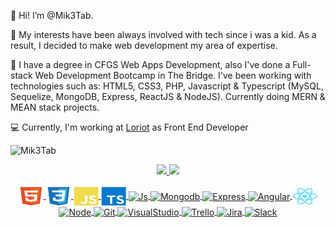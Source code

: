👋 Hi! I’m @Mik3Tab.

🧙 My interests have been always involved with tech since i was a kid. As a result, I decided to make web development my area of expertise.

🌱 I have a degree in CFGS Web Apps Development, also I've done a Full-stack Web Development Bootcamp in The Bridge. I've been working with technologies such as: HTML5, CSS3, PHP, Javascript & Typescript (MySQL, Sequelize, MongoDB, Express, ReactJS & NodeJS). Currently doing MERN & MEAN stack projects.

💻 Currently, I'm working at <a href="https://loriot.io/index.html">Loriot</a> as Front End Developer

<p align="left"> <img src="https://komarev.com/ghpvc/?username=Mik3Tab" alt="Mik3Tab" /> </p>

<div align="center">
  <a href="https://github.com/Mik3Tab">
  <img height="160em" src="https://github-readme-stats.vercel.app/api?username=Mik3Tab&show_icons=true&theme=radical&include_all_commits=true&count_private=true"/>
  <img height="160em" src="https://github-readme-stats.vercel.app/api/top-langs/?username=Mik3Tab&layout=compact&langs_count=7&theme=radical"/>
</div>

<div align="center"><br>
  <img align="center" alt="HTML" height="30" width="40" src="https://raw.githubusercontent.com/devicons/devicon/master/icons/html5/html5-original.svg">
  <img align="center" alt="CSS" height="30" width="40" src="https://raw.githubusercontent.com/devicons/devicon/master/icons/css3/css3-original.svg">
  <img align="center" alt="Js" height="30" width="40" src="https://raw.githubusercontent.com/devicons/devicon/master/icons/javascript/javascript-plain.svg">
  <img align="center" alt="Ts" height="30" width="40" src="https://raw.githubusercontent.com/devicons/devicon/master/icons/typescript/typescript-plain.svg">
  <img align="center" alt="Js" height="30" width="40" src="https://cdn.jsdelivr.net/npm/devicons@1.8.0/!SVG/bootstrap.svg">
  <img align="center" alt="Mongodb" height="30" width="40" src="https://cdn.jsdelivr.net/gh/devicons/devicon/icons/mongodb/mongodb-original-wordmark.svg">
  <img align="center" alt="Express" height="30" width="40" src="https://cdn.jsdelivr.net/gh/devicons/devicon/icons/express/express-original-wordmark.svg">
  <img align="center" alt="Angular" height="30" width="40" src="https://cdn.jsdelivr.net/npm/devicons@1.8.0/!SVG/angular_simple.svg">
  <img align="center" alt="React" height="30" width="40" src="https://raw.githubusercontent.com/devicons/devicon/master/icons/react/react-original.svg">
  <img align="center" alt="Node" height="30" width="40" src="https://cdn.jsdelivr.net/gh/devicons/devicon/icons/nodejs/nodejs-original.svg">
  <img align="center" alt="Git" height="30" width="40" src="https://cdn.jsdelivr.net/gh/devicons/devicon/icons/git/git-original.svg">
  <img align="center" alt="VisualStudio" height="30" width="40" src="https://cdn.jsdelivr.net/gh/devicons/devicon/icons/visualstudio/visualstudio-plain.svg">
  <img align="center" alt="Trello" height="30" width="40" src="https://cdn.jsdelivr.net/gh/devicons/devicon/icons/trello/trello-plain.svg">
  <img align="center" alt="Jira" height="30" width="40" src="https://cdn.jsdelivr.net/gh/devicons/devicon/icons/jira/jira-plain.svg">
  <img align="center" alt="Slack" height="30" width="40" src="https://cdn.jsdelivr.net/gh/devicons/devicon/icons/slack/slack-original.svg">
</div>
